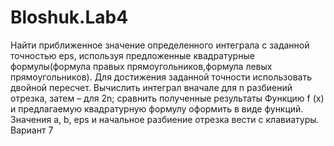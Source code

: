 # Bloshuk.Lab4
Найти приближенное значение определенного интеграла с заданной точностью eps, используя предложенные квадратурные формулы(формула правых прямоугольников,формула левых прямоугольников). Для достижения заданной точности использовать двойной пересчет. Вычислить интеграл вначале для n разбиений отрезка, затем – для 2n; сравнить полученные результаты Функцию f (x) и предлагаемую квадратурную формулу оформить в виде функций. Значения a, b, eps и начальное разбиение отрезка вести с клавиатуры. Вариант 7
